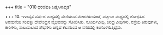 +++
title = "010 ಧರಣಿಪತಿ ಚಿತ್ತೈಸಿಳಾವೃತ"

+++
10. ಇಳಾವೃತ ವರ್ಷದ ಮಧ್ಯದಲ್ಲಿ ಮೆರೆಯುವ ಮೇರುಗಿರಿಯಂತೆ, ಪಟ್ಟಣದ ಮಧ್ಯದಲ್ಲಿ ಶೋಭಿಸಿದ ಅರಮನೆಯ ಸಂಪತ್ತು ದೇವೇಂದ್ರನ ವೈಭವವನ್ನು ಸೋಲಿಸಿತು. ಸೂರ್ಯವೀಧಿ, ಚಂದ್ರ ವೀಧಿಗಳು, ರಸ್ತೆಯ ತಿರುವುಗಳು, ಕೇರಿಗಳು, ಸಾಲುಸಾಲಾದ ಸೌಧಗಳು  ಚಿನ್ನದ ಕೆಲಸದಿಂದ ಆ ನಗರದಲ್ಲಿ ಕಂಗೊಳಿಸುತ್ತಿದ್ದವು.